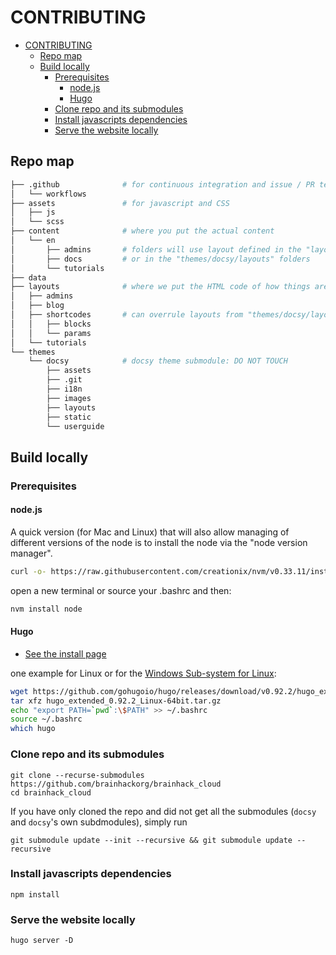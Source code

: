 # CONTRIBUTING

- [CONTRIBUTING](#contributing)
  - [Repo map](#repo-map)
  - [Build locally](#build-locally)
    - [Prerequisites](#prerequisites)
      - [node.js](#nodejs)
      - [Hugo](#hugo)
    - [Clone repo and its submodules](#clone-repo-and-its-submodules)
    - [Install javascripts dependencies](#install-javascripts-dependencies)
    - [Serve the website locally](#serve-the-website-locally)

## Repo map

```bash
├── .github              # for continuous integration and issue / PR templates
│   └── workflows
├── assets               # for javascript and CSS
│   ├── js
│   └── scss
├── content              # where you put the actual content
│   └── en
│       ├── admins       # folders will use layout defined in the "layouts" folder
│       ├── docs         # or in the "themes/docsy/layouts" folders
│       └── tutorials
├── data
├── layouts              # where we put the HTML code of how things are formatted
│   ├── admins
│   ├── blog
│   ├── shortcodes       # can overrule layouts from "themes/docsy/layouts"
│   │   ├── blocks
│   │   └── params
│   └── tutorials
└── themes
    └── docsy            # docsy theme submodule: DO NOT TOUCH
        ├── assets
        ├── .git
        ├── i18n
        ├── images
        ├── layouts
        ├── static
        └── userguide
```

## Build locally

### Prerequisites

#### node.js

A quick version (for Mac and Linux) that will also allow managing of different versions of the node
is to install the node via the "node version manager".

```bash
curl -o- https://raw.githubusercontent.com/creationix/nvm/v0.33.11/install.sh | bash
```

open a new terminal or source your .bashrc and then:
```bash
nvm install node
```

#### Hugo

- [See the install page](https://gohugo.io/getting-started/installing/)

one example for Linux or for the [Windows Sub-system for Linux](https://docs.microsoft.com/en-us/windows/wsl/install):
```bash
wget https://github.com/gohugoio/hugo/releases/download/v0.92.2/hugo_extended_0.92.2_Linux-64bit.tar.gz
tar xfz hugo_extended_0.92.2_Linux-64bit.tar.gz
echo "export PATH=`pwd`:\$PATH" >> ~/.bashrc
source ~/.bashrc
which hugo
```

### Clone repo and its submodules

```
git clone --recurse-submodules https://github.com/brainhackorg/brainhack_cloud
cd brainhack_cloud
```

If you have only cloned the repo and did not get all the submodules (`docsy` and `docsy`'s own subdmodules),
simply run

```
git submodule update --init --recursive && git submodule update --recursive
```

### Install javascripts dependencies

```
npm install
```

### Serve the website locally
```
hugo server -D
```
